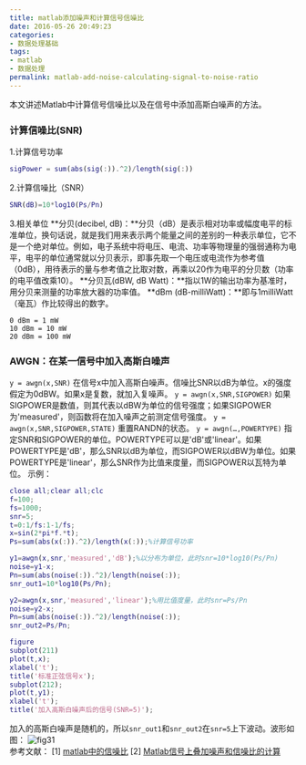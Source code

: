 ```yaml
---
title: matlab添加噪声和计算信号信噪比
date: 2016-05-26 20:49:23
categories:
- 数据处理基础
tags:
- matlab
- 数据处理
permalink: matlab-add-noise-calculating-signal-to-noise-ratio
---
```

本文讲述Matlab中计算信号信噪比以及在信号中添加高斯白噪声的方法。
<!--more-->
### 计算信噪比(SNR)
1.计算信号功率
```matlab
sigPower = sum(abs(sig(:)).^2)/length(sig(:))
```
2.计算信噪比（SNR）
```matlab
SNR(dB)=10*log10(Ps/Pn)
```
3.相关单位
**分贝(decibel, dB)：**分贝（dB）是表示相对功率或幅度电平的标准单位，换句话说，就是我们用来表示两个能量之间的差别的一种表示单位，它不是一个绝对单位。例如，电子系统中将电压、电流、功率等物理量的强弱通称为电平，电平的单位通常就以分贝表示，即事先取一个电压或电流作为参考值（0dB），用待表示的量与参考值之比取对数，再乘以20作为电平的分贝数（功率的电平值改乘10）。
**分贝瓦(dBW, dB Watt)：**指以1W的输出功率为基准时，用分贝来测量的功率放大器的功率值。
**dBm (dB-milliWatt)：**即与1milliWatt（毫瓦）作比较得出的数字。
```
0 dBm = 1 mW
10 dBm = 10 mW
20 dBm = 100 mW
```
### AWGN：在某一信号中加入高斯白噪声
``y = awgn(x,SNR)`` 在信号x中加入高斯白噪声。信噪比SNR以dB为单位。x的强度假定为0dBW。如果x是复数，就加入复噪声。
``y = awgn(x,SNR,SIGPOWER)`` 如果SIGPOWER是数值，则其代表以dBW为单位的信号强度；如果SIGPOWER为'measured'，则函数将在加入噪声之前测定信号强度。
``y = awgn(x,SNR,SIGPOWER,STATE)`` 重置RANDN的状态。
``y = awgn(…,POWERTYPE)`` 指定SNR和SIGPOWER的单位。POWERTYPE可以是'dB'或'linear'。如果POWERTYPE是'dB'，那么SNR以dB为单位，而SIGPOWER以dBW为单位。如果POWERTYPE是'linear'，那么SNR作为比值来度量，而SIGPOWER以瓦特为单位。
示例：
```matlab
close all;clear all;clc
f=100;
fs=1000;
snr=5;
t=0:1/fs:1-1/fs;
x=sin(2*pi*f.*t);
Ps=sum(abs(x(:)).^2)/length(x(:));%计算信号功率

y1=awgn(x,snr,'measured','dB');%以分布为单位，此时snr=10*log10(Ps/Pn)
noise=y1-x;
Pn=sum(abs(noise(:)).^2)/length(noise(:));
snr_out1=10*log10(Ps/Pn);

y2=awgn(x,snr,'measured','linear');%用比值度量，此时snr=Ps/Pn
noise=y2-x;
Pn=sum(abs(noise(:)).^2)/length(noise(:));
snr_out2=Ps/Pn;

figure
subplot(211)
plot(t,x);
xlabel('t');
title('标准正弦信号x');
subplot(212);
plot(t,y1);
xlabel('t');
title('加入高斯白噪声后的信号(SNR=5)');
```
加入的高斯白噪声是随机的，所以``snr_out1``和``snr_out2``在``snr=5``上下波动。波形如图：
![fig31](http://o9w8f1xrl.bkt.clouddn.com/images/201605/31.jpg)
</br>
参考文献：
[1] [matlab中的信噪比](http://blog.sina.com.cn/s/blog_758ebadc0100qchy.html)
[2] [Matlab信号上叠加噪声和信噪比的计算](http://www.ilovematlab.cn/thread-54155-1-1.html)